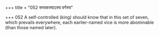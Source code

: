 +++
title = "052 सप्तकस्याऽस्य वर्गस्य"

+++
052	A self-controlled (king) should know that in this set of seven, which prevails everywhere, each earlier-named vice is more abominable (than those named later).